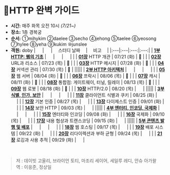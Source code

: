 # :octopus:HTTP 완벽 가이드
- __시간:__ 매주 화목 오전 10시 _(7/21~)_
- __장소:__ 1층 경복궁
- __순서:__ ①mihykim ②daelee ③secho ④jehong ⑤taelee ⑥yeosong ⑦hylee ⑧yeha ⑨kukim ⑩junslee
- __객원:__ doby
  | 　 | 　 | 　스터디 날짜　 | 　비고　 |
  |:---|:---|:---:|:---:|
  | [__1부 HTTP: 웹의 기초__](https://github.com/Kraken-Addicts/HTTP-The-Definitive-Guide/tree/master/1_HTTP_The_Webs_Foundation) | 　 | 　 | 　 |
  |  |  [__01장__](./1_HTTP_The_Webs_Foundation/01_Overview_of_HTTP.md) HTTP 개관 | 07/21 (화) | 🌱 |
  |  |  [__02장__](./1_HTTP_The_Webs_Foundation/02_URLs_and_Resources.md) URL과 리소스 | 07/23 (목) | 🌱 |
  |  |  [__03장__](./1_HTTP_The_Webs_Foundation/03_HTTP_Messages.md) HTTP 메시지 | 07/28 (화) | 🌱 |
  |  |  [__04장__](./1_HTTP_The_Webs_Foundation/04_Connection_Management.md) 커넥션 관리 | 07/30 (목) | 🌱 |
  |||||
  | [__2부 HTTP 아키텍처__](https://github.com/Kraken-Addicts/HTTP-The-Definitive-Guide/tree/master/2_HTTP_Architecture) | 　 | 　 | 　 |
  |  |  [__05장__](./2_HTTP_Architecture/05_Web_Servers.md) 웹 서버 | 08/04 (화) |  🌱 |
  |  |  [__06장__](./2_HTTP_Architecture/06_Proxies.md) 프락시 | 08/06 (목) | 🌱 |
  |  |  [__07장__](./2_HTTP_Architecture/07_Caching.md) 캐시 | 08/11 (화) | 🌱 |
  |  |  [__08장__](./2_HTTP_Architecture/08_Integration_Points.md) 통합점: 게이트웨이, 터널, 릴레이 | 08/13 (목) | 🌱 |
  |  |  [__09장__](./2_HTTP_Architecture/09_Web_Robots.md) 웹 로봇 | 08/18 (화) | 🌱 |
  |  |  [__10장__](./2_HTTP_Architecture/10_HTTP.md) HTTP/2.0 | 08/20 (목) | 　 |
  |||||
  | [__3부 식별, 인가, 보안__](https://github.com/Kraken-Addicts/HTTP-The-Definitive-Guide/tree/master/3_Identification_Authorization_and_Security) | 　 | 　 | 　 |
  |  |  [__11장__](./3_Identification_Authorization_and_Security/11_Client_Identification_and_Cookies.md) 클라이언트 식별과 쿠키 | 08/25 (화) | 　 |
  |  |  [__12장__](./3_Identification_Authorization_and_Security/12_Basic_Authentication.md) 기본 인증 | 08/27 (목) | 　 |
  |  |  [__13장__](./3_Identification_Authorization_and_Security/13_Digest_Authentication.md) 다이제스트 인증 | 09/01 (화) | 　 |
  |  |  [__14장__](./3_Identification_Authorization_and_Security/14_Secure_HTTP.md) 보안 HTTP | 09/03 (목) | 　 |
  |||||
  | [__4부 엔터티, 인코딩, 국제화__](https://github.com/Kraken-Addicts/HTTP-The-Definitive-Guide/tree/master/4_Entities_Encodings_and_Internationalization) | 　 | 　 | 　 |
  |  |  [__15장__](./4_Entities_Encodings_and_Internationalization/15_Entities_and_Encodings.md) 엔터티와 인코딩 | 09/08 (화) | 　 |
  |  |  [__16장__](./4_Entities_Encodings_and_Internationalization/16_Internationalization.md) 국제화 | 09/10 (목) | 　 |
  |  |  [__17장__](./4_Entities_Encodings_and_Internationalization/17_Conten_Negotiation_and_Transcoding.md) 내용 협상과 트랜스코딩 | 09/15 (화) | 　 |
  |||||
  | [__5부 콘텐츠 발행 및 배포__](https://github.com/Kraken-Addicts/HTTP-The-Definitive-Guide/tree/master/5_Content_Publishing_and_Distribution) | 　 | 　 | 　 |
  |  |  [__18장__](./5_Content_Publishing_and_Distribution/18_Web_Hosting.md) 웹 호스팅 | 09/17 (목) | 　 |
  |  |  [__19장__](./5_Content_Publishing_and_Distribution/19_Publishing_Systems.md) 배포 시스템 | 09/22 (화) | 　 |
  |  |  [__20장__](./5_Content_Publishing_and_Distribution/20_Redirection_and_Load_Balancing.md) 리다이렉션과 부하 균형 | 09/24 (목) | 　 |
  |  |  [__21장__](./5_Content_Publishing_and_Distribution/21_Logging_and_Usage_Tracking.md) 로깅과 사용 추적 | 09/29 (화) | 　 |

<br>

>저 : 데이빗 고울리, 브라이언 토티, 마조리 세이어, 세일루 레디, 안슈 아가왈 <br>
>역 : 이응준, 정상일
